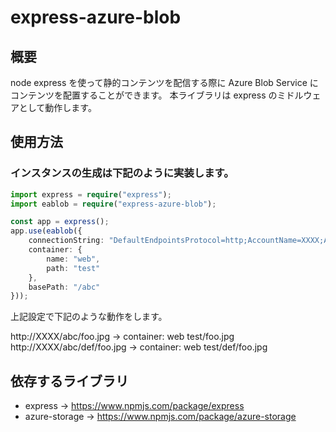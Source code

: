 # express-azure-blob

## 概要

node express を使って静的コンテンツを配信する際に Azure Blob Service にコンテンツを配置することができます。
本ライブラリは express のミドルウェアとして動作します。


## 使用方法

### インスタンスの生成は下記のように実装します。
```typescript
import express = require("express");
import eablob = require("express-azure-blob");

const app = express();
app.use(eablob({
    connectionString: "DefaultEndpointsProtocol=http;AccountName=XXXX;AccountKey=XXXX;",
    container: {
        name: "web",
        path: "test"
    },
    basePath: "/abc"
}));
```

上記設定で下記のような動作をします。

http://XXXX/abc/foo.jpg ->  container: web test/foo.jpg
http://XXXX/abc/def/foo.jpg ->  container: web test/def/foo.jpg

## 依存するライブラリ

* express -> https://www.npmjs.com/package/express
* azure-storage -> https://www.npmjs.com/package/azure-storage
